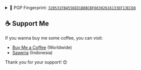 <!-- ![readmebox](https://raw.githubusercontent.com/idhin/idhin/ace2921acce82f9082b66e626f7c265adfd18aba/readmebox.svg) -->
<details>

### Hi there 👋

- 🔭 I’m currently research on Security Operations
- 💬 Ask me about anything
- 📫 How to reach me: khulafaur@rasyid.in
- Visit my site https://rasyid.in/


<!-- ![Khulafaur's GitHub stats](https://github-readme-stats.vercel.app/api?username=idhin&show_icons=true&theme=merko)
<!-- 
[![Top Langs](https://github-readme-stats.vercel.app/api/top-langs/?username=idhin)](https://github.com/idhin/github-readme-stats) -->

<!-- <a href="https://github.com/anuraghazra/github-readme-stats">
  <img align="center" src="https://github-readme-stats.vercel.app/api/pin/?username=anuraghazra&repo=github-readme-stats" />
</a> -->
<!-- <a href="https://github.com/anuraghazra/convoychat">
  <img align="center" src="https://github-readme-stats.vercel.app/api/pin/?username=anuraghazra&repo=convoychat" />
</a>
 --> 


<summary>🔐 PGP Fingerprint: <a href="https://keys.openpgp.org/search?q=320531FB4556ED1B8BCBF60302616133EF13ECD8"><code>320531FB4556ED1B8BCBF60302616133EF13ECD8</code></a></summary>

```
-----BEGIN PGP PUBLIC KEY BLOCK-----

mQINBGYG8KUBEADva9mutO+j4u7Fit27d7MM6XlyFzewnqt58OHW8dPOTUirnDC6
7VA5WJlE76FqPM1pnj1i8cOV8+HCgiVUOpoW3DKnL3pHUksq2kW4Xj4NloORHdrk
wgkh/OzQkZEl+q6Jb6zWYnIjvS0sAiSwS+c67jN+ssoKUSB8nRTTnnLySVG58RfG
nKbQQEWS/OlaVjLGvBx/Hh+1EsWaLOT10ZDE0Sff456s/2rPMcUUJo+xI9ndUbPc
d7/dOAgAeDdkoRwmemZnu5/xAvd5emJOaO9K+7msKm1Kng6lSwWGiOK4nEaI2lIZ
19iuE2cTm2g0ripg3iWLytN+DR5cY88+11QVfCD3HL8IOUEeAOjmmBXwTnVWWyz7
DEv7/l2T09yoIdP3rZYQV4wmHQj8AK6YDmNMS5OOoMADd2HRC88/CnARElzHQWpF
I2f9jMLeHHPG83rE1LqjzhcaWqgOlqwwEvgc0KoPXzZ7MKQau2XD36TcnUl0kkCG
37bciCFUW28OULncD+ED/EcYTv7CfkOXyI7jscPobhCfrdUiH7xSdN5GTldfIyGB
3wYomZIIgdMQz2yKvgvZlW4hh/fO0GYBGhm8WBJqGK8WB3YoP8XHEOGzbrVGMUFp
5YWHDj63MadYB43Nbfwrecdhf8FAoEVtGBiYng+AXxnlDQRZLfRwWSz+xQARAQAB
tChLaHVsYWZhdXIgUmFzeWlkaW4gPGtodWxhZmF1ckByYXN5aWQuaW4+iQJXBBMB
CABBFiEEMgUx+0VW7RuLy/YDAmFhM+8T7NgFAmYG8KUCGwMFCXDIEgAFCwkIBwIC
IgIGFQoJCAsCBBYCAwECHgcCF4AACgkQAmFhM+8T7NjZUA/+N/GRq/MG0MDmENsx
z+Fx5E2u5C/n0BgruMtXcfEU88dOD/gzn32Pmn7rkNIy1ozNbfGIpGF2fLQgSqdz
KuQRJAou/H/c5JMhDSdj9M3DEcrbNtz1qKTr+gIRSkNuuxmLMdYPFOLokpeWB4ly
/a4JW/Guwke6M9hOEe89FLFMqZFsR+q19leKVbVLWFFzpWe9KqXfU3UoAyEa93eW
2gV3W/UBcG6C2aflAIf5D50D1xKoZpbPfmTDbk+WGgzgC/2W7bpSuKOwVvt3Mcut
HXI75+p1fMYchK6CT/QiAIVKw6A6fWq6+86WEyTtqcJ57Ir7fK+rGwVoNB2sixyy
lYralJ/yqrk/LEMHyBJKKCO4vgK43zruj9CBHspG96w2KqPz98GSG27JuFaBB/gC
eJ9oB/u3k8TilwuI86nKACcN8NLGDYjnJ7fxPuYeFIgEFdETzSxHMIME2JK9cKa8
Bk/+uLYjqwUUx6swDtqhwSibgbRv6041nFCDxLij3ubW6X4uu6fvBygZtxlT0gc3
YdgVTWV9ZNf0bSxJNzColDLHB+Y1Oq1eeHyHHXsqcQpp7xn6w3hQhPrGvaf4Xby3
GZzvnGcz8i01z8qrqQipko+9MzKAdUrUHdQpD/5i8YV9hWNCMHnlB2HU8P6z+NIS
ERiEPev9XSBM7Ycvs8UlLzwCSy+5Ag0EZgbwpQEQALcVM0qH5PZ+KvATIFHeS5eY
nfJco2Vgz9uDkZGAlVy+/xvrh6I8qK/tu9YtgFPMJKtwgiLgHrdXUgfbb1QVEw+N
6YyAFnBEuEI5VEDFCH52W6xpyRtbJGb6iTkS9ILcI0USTeYRp8Fyd8TlLBPNCckD
30cajMb2m9bgUMEmEJDDE9/XdHsQ/jRVZkDS+1MML8gKeSjYzdAxMW/w/RBAhKu3
90eh/fYOgil4U8xtHhKILVbm3XBxgJus3Tw10mbiWX+dJzNkCHAplFsru9w4x0CU
vqsBQ5GNx3V3Ss0awx22ILJH3LT23hh/+E3m4rN0YFBSuuAUKXvHuD0HDwDavVe4
wU+cRdmwoBNtiokcoio0jdtCdp/2RX0zb/jzIYLDnVvjLx2+xWV+TyC+ScUMzCVl
0r1wOztIRRAFRXubZhXQmA1nd6QZYPvywkzM/I0LxKc/XH8tvcz+MfB5C/y1tUu7
WTHuZ9SXXPOdae6ORdyCWA1wJPGE/Ai31HEzBNsB7iBrEuhmfQICqmts75uQi60K
uv6b7Rc/N1tvQhZzMG3Obh8/GXEkxU8CdkEFUo1gt3PmlEFFAigsynxX9WL8NZ/C
pti6imMUhXW2zDR3e19CnPdkL8rZ1SwO3pUDRj7W1xPWEV5ivS2JVyagcwEK0HGP
/FR+Q2+1txVJ7bloLZgbABEBAAGJAjwEGAEIACYWIQQyBTH7RVbtG4vL9gMCYWEz
7xPs2AUCZgbwpQIbDAUJcMgSAAAKCRACYWEz7xPs2DSkEACbMh/ENq5qFhdbAGXO
QZB0YBa6DMM4BDRUlxHURrmVqxo1q6v7WRzY9qAeRHz16wiI22hT5KLg08fuHbCw
UQoezSwFIIGJNnPRLWV4zGl7BQn9pLp8ZJ9EJuwFhYokIiPOA4rBDEf/AOyxrcrB
um/ecUXXgWqHpCmb5knsjBZtEVQDNX7p5M5WVMXgrW0l0lInkGFddJ4nAYiYX8en
ooSFcf+0i3oYXm5U5WYaOBZP8DHddFLjTW2Xe44Dv2u57vEeh+i3HRvap497/HnK
/JIk3hYjTCVIw46x4o2C0RUi58H59HRMhm80EuV6qsU7MmAXcfd55NGYL0hs3QKi
1W5vCJajivu3RVcgFa4it6L4Mh9Vgfm/IKXTQtZI1Vz1O/wGWz/iir1009e2Wjfo
GxvdPjTgVE3C/szSjylUpTB0yHYFXsh1OicWjO0SpPvMXIQv26s5y8YH9b2DAxuO
0bRF3tu6rH6gW5az/FQxRacQAR6XZVpZbenJs4ejFeMJVuo6GVzq2m/uROwHeQpA
OAsQJGyNEm1FTYkHRnGmm41SpOys+uSTtu9aQ7fZykekTq1Z0WL9R0LdRD641yhU
YleCbbGZbUosUad4XvdTv7t5w1x98Ny+OE9/wX7ToBizg+7Vc1Q/kvAshIVmN0o0
ir8PALsjlx35NwuRrEVhWeTjSJgzBGYG8A0WCSsGAQQB2kcPAQEHQCo7GrR+qTuU
LrbxlEbn80D6MY8HuqHWSazUYEW4LFPXtChLaHVsYWZhdXIgUmFzeWlkaW4gPGto
dWxhZmF1ckByYXN5aWQuaW4+iJkEExYKAEEWIQRDkz79L3ju/UGk5E7OZ7gJBOmC
ogUCZgbwDQIbAwUJBaOagAULCQgHAgIiAgYVCgkICwIEFgIDAQIeBwIXgAAKCRDO
Z7gJBOmCojWFAP9Z+TQaYqFFjQmqneMdwvVSCDSUBlhYwREhctfwcSPJBwEAkzFm
sZa3w2xDcWDbfGe7ysGMvl1o5NZVWWn7+c05hg64OARmBvANEgorBgEEAZdVAQUB
AQdASU4cMBWPRjeSrsH/kraxdu9Vik4Vvmatr0CYckqVFBoDAQgHiH4EGBYKACYW
IQRDkz79L3ju/UGk5E7OZ7gJBOmCogUCZgbwDQIbDAUJBaOagAAKCRDOZ7gJBOmC
ohvtAP0UhR5Bb+sgsaksmo4w3k0Sk37Z8slnymmBetxnv/EIZAD+K9biiFEWZMQL
E637APm56SGROyBWRtUULr+QDJzQ8A4=
=A6HU
-----END PGP PUBLIC KEY BLOCK-----
```
</details>

## ☕ Support Me

If you wanna buy me some coffee, you can visit:

- [Buy Me a Coffee](https://buymeacoffee.com/rasyidin) (Worldwide) 
- [Saweria](https://saweria.co/rasyidin) (Indonesia)

Thank you for your support! 😊

